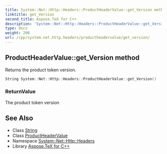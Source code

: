 ```yaml
---
title: System::Net::Http::Headers::ProductHeaderValue::get_Version method
linktitle: get_Version
second_title: Aspose.TeX for C++
description: 'System::Net::Http::Headers::ProductHeaderValue::get_Version method. Returns the product token version in C++.'
type: docs
weight: 200
url: /cpp/system.net.http.headers/productheadervalue/get_version/
---
```

## ProductHeaderValue::get_Version method


Returns the product token version.

```cpp
String System::Net::Http::Headers::ProductHeaderValue::get_Version()
```


### ReturnValue

The product token version

## See Also

* Class [String](../../../system/string/)
* Class [ProductHeaderValue](../)
* Namespace [System::Net::Http::Headers](../../)
* Library [Aspose.TeX for C++](../../../)
